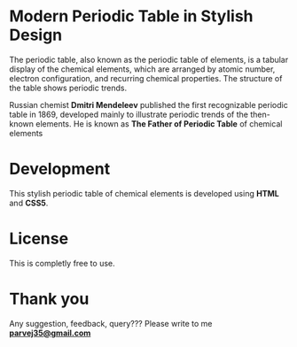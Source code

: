 # Modern Periodic Table in Stylish Design
The periodic table, also known as the periodic table of elements, is a tabular display of the chemical elements, which are arranged by atomic number, electron configuration, and recurring chemical properties. The structure of the table shows periodic trends. 

Russian chemist <b>Dmitri Mendeleev</b> published the first recognizable periodic table in 1869, developed mainly to illustrate periodic trends of the then-known elements. He is known as <b>The Father of Periodic Table</b> of chemical elements

# Development
This stylish periodic table of chemical elements is developed using <b>HTML</b> and <b>CSS5</b>.

# License
This is completly free to use.

# Thank you
Any suggestion, feedback, query??? Please write to me <b>parvej35@gmail.com</b>